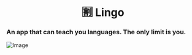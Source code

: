 # <center>:u5272: Lingo</center>
### An app that can teach you languages. The only limit is you.
![Image](https://mycroft.ai/wp-content/uploads/2018/05/languages-edited.png)

